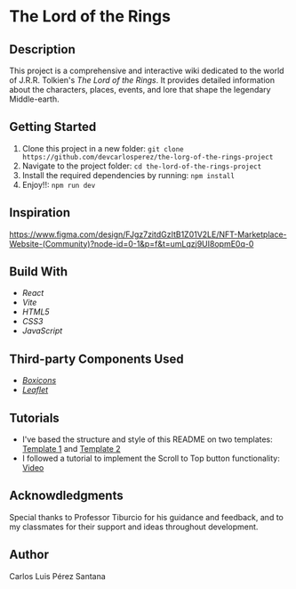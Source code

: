 # The Lord of the Rings

## Description

This project is a comprehensive and interactive wiki dedicated to the world of J.R.R. Tolkien's *The Lord of the Rings*. It provides detailed information about the characters, places, events, and lore that shape the legendary Middle-earth.

## Getting Started

1. Clone this project in a new folder: ```git clone https://github.com/devcarlosperez/the-lorg-of-the-rings-project```
2. Navigate to the project folder: ```cd the-lord-of-the-rings-project```
3. Install the required dependencies by running: ```npm install```
4. Enjoy!!: ```npm run dev```

## Inspiration

https://www.figma.com/design/FJgz7zitdGzItB1Z01V2LE/NFT-Marketplace-Website-(Community)?node-id=0-1&p=f&t=umLqzj9UI8opmE0q-0

## Build With

- *React*
- *Vite*
- *HTML5*
- *CSS3*
- *JavaScript*

## Third-party Components Used

- [*Boxicons*](https://boxicons.com/)
- [*Leaflet*](https://react-leaflet.js.org/)

## Tutorials

- I've based the structure and style of this README on two templates: [Template 1](https://github.com/devcarlosperez/japan-project) and [Template 2](https://github.com/othneildrew/Best-README-Template)
- I followed a tutorial to implement the Scroll to Top button functionality: [Video](https://www.youtube.com/watch?v=pKbNCWb6USQ)

## Acknowdledgments

Special thanks to Professor Tiburcio for his guidance and feedback, and to my classmates for their support and ideas throughout development.

## Author

Carlos Luis Pérez Santana